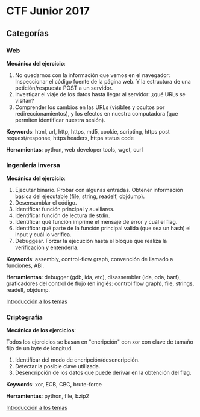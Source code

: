 # CTF Junior 2017

## Categorías

### Web

**Mecánica del ejercicio**:

1. No quedarnos con la información que vemos en el navegador:
Inspeccionar el código fuente de la página web.
Y la estructura de una petición/respuesta POST a un servidor.
2. Investigar el viaje de los datos hasta llegar al servidor: ¿qué URLs se visitan?
3. Comprender los cambios en las URLs (visibles y ocultos por redireccionamientos), y los efectos en nuestra computadora (que permiten identificar nuestra sesión).

**Keywords**: html, url, http, https, md5, cookie, scripting, https post request/response, https headers, https status code

**Herramientas**: python, web developer tools, wget, curl

### Ingeniería inversa

**Mecánica del ejercicio**:

1. Ejecutar binario. Probar con algunas entradas. Obtener información básica del ejecutable (file, string, readelf, objdump).
2. Desensamblar el código.
3. Identificar función principal y auxiliares.
4. Identificar función de lectura de stdin.
5. Identificar qué función imprime el mensaje de error y cuál el flag.
6. Identificar qué parte de la función principal valida (que sea un hash) el input y cuál lo verifica.
7. Debuggear. Forzar la ejecución hasta el bloque que realiza la verificación y entenderla.

**Keywords**: assembly, control-flow graph, convención de llamado a funciones, ABI.

**Herramientas**: debugger (gdb, ida, etc), disassembler (ida, oda, barf), graficadores del control de flujo (en inglés: control flow graph), file, strings, readelf, objdump.

[Introducción a los temas](https://github.com/fundacion-sadosky/ctf_junior_2017/tree/master/disasm)

### Criptografía

**Mecánica de los ejercicios**:

Todos los ejercicios se basan en "encripción" con xor con clave de tamaño fijo de un byte de longitud.

1. Identificar del modo de encripción/desencripción.
2. Detectar la posible clave utilizada.
3. Desencripción de los datos que puede derivar en la obtención del flag.

**Keywords**: xor, ECB, CBC, brute-force

**Herramientas**: python, file, bzip2

[Introducción a los temas](https://github.com/fundacion-sadosky/ctf_junior_2017/tree/master/crypto)

